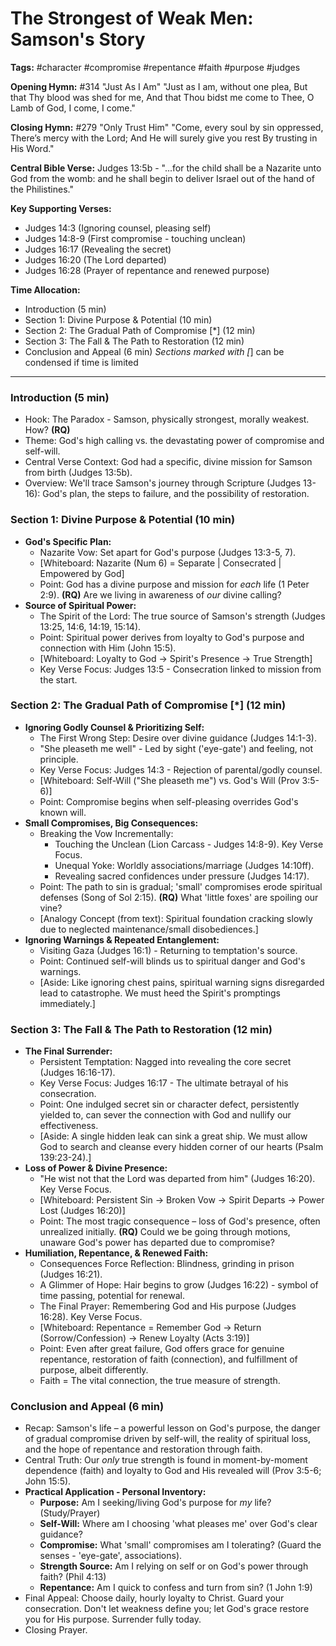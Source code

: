 # The Strongest of Weak Men: Samson's Story

**Tags:** #character #compromise #repentance #faith #purpose #judges

**Opening Hymn:** #314 "Just As I Am" "Just as I am, without one plea, But that
Thy blood was shed for me, And that Thou bidst me come to Thee, O Lamb of God, I
come, I come."

**Closing Hymn:** #279 "Only Trust Him" "Come, every soul by sin oppressed,
There’s mercy with the Lord; And He will surely give you rest By trusting in His
Word."

**Central Bible Verse:** Judges 13:5b - "...for the child shall be a Nazarite
unto God from the womb: and he shall begin to deliver Israel out of the hand of
the Philistines."

**Key Supporting Verses:**

- Judges 14:3 (Ignoring counsel, pleasing self)
- Judges 14:8-9 (First compromise - touching unclean)
- Judges 16:17 (Revealing the secret)
- Judges 16:20 (The Lord departed)
- Judges 16:28 (Prayer of repentance and renewed purpose)

**Time Allocation:**

- Introduction (5 min)
- Section 1: Divine Purpose & Potential (10 min)
- Section 2: The Gradual Path of Compromise [*] (12 min)
- Section 3: The Fall & The Path to Restoration (12 min)
- Conclusion and Appeal (6 min) _Sections marked with [_] can be condensed if
  time is limited

---

### Introduction (5 min)

- Hook: The Paradox - Samson, physically strongest, morally weakest. How?
  **(RQ)**
- Theme: God's high calling vs. the devastating power of compromise and
  self-will.
- Central Verse Context: God had a specific, divine mission for Samson from
  birth (Judges 13:5b).
- Overview: We'll trace Samson's journey through Scripture (Judges 13-16): God's
  plan, the steps to failure, and the possibility of restoration.

### Section 1: Divine Purpose & Potential (10 min)

- **God's Specific Plan:**
  - Nazarite Vow: Set apart for God's purpose (Judges 13:3-5, 7).
  - [Whiteboard: Nazarite (Num 6) = Separate | Consecrated | Empowered by God]
  - Point: God has a divine purpose and mission for _each_ life (1 Peter 2:9).
    **(RQ)** Are we living in awareness of _our_ divine calling?
- **Source of Spiritual Power:**
  - The Spirit of the Lord: The true source of Samson's strength (Judges 13:25,
    14:6, 14:19, 15:14).
  - Point: Spiritual power derives from loyalty to God's purpose and connection
    with Him (John 15:5).
  - [Whiteboard: Loyalty to God -> Spirit's Presence -> True Strength]
  - Key Verse Focus: Judges 13:5 - Consecration linked to mission from the
    start.

### Section 2: The Gradual Path of Compromise [*] (12 min)

- **Ignoring Godly Counsel & Prioritizing Self:**
  - The First Wrong Step: Desire over divine guidance (Judges 14:1-3).
  - "She pleaseth me well" - Led by sight ('eye-gate') and feeling, not
    principle.
  - Key Verse Focus: Judges 14:3 - Rejection of parental/godly counsel.
  - [Whiteboard: Self-Will ("She pleaseth me") vs. God's Will (Prov 3:5-6)]
  - Point: Compromise begins when self-pleasing overrides God's known will.
- **Small Compromises, Big Consequences:**
  - Breaking the Vow Incrementally:
    - Touching the Unclean (Lion Carcass - Judges 14:8-9). Key Verse Focus.
    - Unequal Yoke: Worldly associations/marriage (Judges 14:10ff).
    - Revealing sacred confidences under pressure (Judges 14:17).
  - Point: The path to sin is gradual; 'small' compromises erode spiritual
    defenses (Song of Sol 2:15). **(RQ)** What 'little foxes' are spoiling our
    vine?
  - [Analogy Concept (from text): Spiritual foundation cracking slowly due to
    neglected maintenance/small disobediences.]
- **Ignoring Warnings & Repeated Entanglement:**
  - Visiting Gaza (Judges 16:1) - Returning to temptation's source.
  - Point: Continued self-will blinds us to spiritual danger and God's warnings.
  - [Aside: Like ignoring chest pains, spiritual warning signs disregarded lead
    to catastrophe. We must heed the Spirit's promptings immediately.]

### Section 3: The Fall & The Path to Restoration (12 min)

- **The Final Surrender:**
  - Persistent Temptation: Nagged into revealing the core secret (Judges
    16:16-17).
  - Key Verse Focus: Judges 16:17 - The ultimate betrayal of his consecration.
  - Point: One indulged secret sin or character defect, persistently yielded to,
    can sever the connection with God and nullify our effectiveness.
  - [Aside: A single hidden leak can sink a great ship. We must allow God to
    search and cleanse every hidden corner of our hearts (Psalm 139:23-24).]
- **Loss of Power & Divine Presence:**
  - "He wist not that the Lord was departed from him" (Judges 16:20). Key Verse
    Focus.
  - [Whiteboard: Persistent Sin -> Broken Vow -> Spirit Departs -> Power Lost
    (Judges 16:20)]
  - Point: The most tragic consequence – loss of God's presence, often
    unrealized initially. **(RQ)** Could we be going through motions, unaware
    God's power has departed due to compromise?
- **Humiliation, Repentance, & Renewed Faith:**
  - Consequences Force Reflection: Blindness, grinding in prison (Judges 16:21).
  - A Glimmer of Hope: Hair begins to grow (Judges 16:22) - symbol of time
    passing, potential for renewal.
  - The Final Prayer: Remembering God and His purpose (Judges 16:28). Key Verse
    Focus.
  - [Whiteboard: Repentance = Remember God -> Return (Sorrow/Confession) ->
    Renew Loyalty (Acts 3:19)]
  - Point: Even after great failure, God offers grace for genuine repentance,
    restoration of faith (connection), and fulfillment of purpose, albeit
    differently.
  - Faith = The vital connection, the true measure of strength.

### Conclusion and Appeal (6 min)

- Recap: Samson's life – a powerful lesson on God's purpose, the danger of
  gradual compromise driven by self-will, the reality of spiritual loss, and the
  hope of repentance and restoration through faith.
- Central Truth: Our _only_ true strength is found in moment-by-moment
  dependence (faith) and loyalty to God and His revealed will (Prov 3:5-6; John
  15:5).
- **Practical Application - Personal Inventory:**
  - **Purpose:** Am I seeking/living God's purpose for _my_ life? (Study/Prayer)
  - **Self-Will:** Where am I choosing 'what pleases me' over God's clear
    guidance?
  - **Compromise:** What 'small' compromises am I tolerating? (Guard the
    senses - 'eye-gate', associations).
  - **Strength Source:** Am I relying on self or on God's power through faith?
    (Phil 4:13)
  - **Repentance:** Am I quick to confess and turn from sin? (1 John 1:9)
- Final Appeal: Choose daily, hourly loyalty to Christ. Guard your consecration.
  Don't let weakness define you; let God's grace restore you for His purpose.
  Surrender fully today.
- Closing Prayer.
